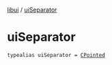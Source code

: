 [libui](index.md) / [uiSeparator](./ui-separator.md)

# uiSeparator

`typealias uiSeparator = `[`CPointed`](../kotlinx.cinterop/-c-pointed/index.md)